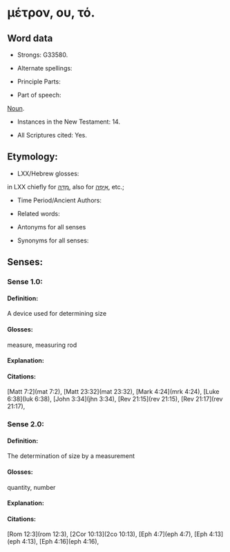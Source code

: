 # μέτρον, ου, τό.

<!-- Status: S2=NeedsReview -->
<!-- Lexica used for edits: BDAG, FFM, LN, A-S -->

## Word data

* Strongs: G33580.

* Alternate spellings:

* Principle Parts: 

* Part of speech: 

[Noun](http://ugg.readthedocs.io/en/latest/noun.html).

* Instances in the New Testament: 14.

* All Scriptures cited: Yes.

## Etymology: 

* LXX/Hebrew glosses: 

in LXX chiefly for [מִדָּה](//en-uhl/H4060), also for [אֵיפָה](//en-uhl/H0374), etc.;

* Time Period/Ancient Authors: 

* Related words: 

* Antonyms for all senses

* Synonyms for all senses: 

## Senses: 

### Sense 1.0:

#### Definition: 

A device used for determining size

#### Glosses:

measure, measuring rod

#### Explanation:

#### Citations:

 [Matt 7:2](mat 7:2),  [Matt 23:32](mat 23:32),  [Mark 4:24](mrk 4:24),  [Luke 6:38](luk 6:38),  [John 3:34](jhn 3:34),  [Rev 21:15](rev 21:15),  [Rev 21:17](rev 21:17), 



### Sense 2.0:

#### Definition: 

The determination of size by a measurement

#### Glosses:

quantity, number

#### Explanation:

#### Citations:

 [Rom 12:3](rom 12:3),  [2Cor 10:13](2co 10:13),  [Eph 4:7](eph 4:7),  [Eph 4:13](eph 4:13),  [Eph 4:16](eph 4:16),   


